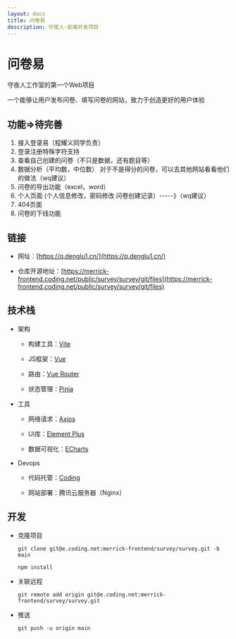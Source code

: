 ```yaml
---
layout: docs
title: 问卷易
description: 守夜人-前端开发项目
---
```


# 问卷易

守夜人工作室的第一个Web项目

一个能够让用户发布问卷、填写问卷的网站，致力于创造更好的用户体验

## 功能=>待完善
1. 接入登录易（程耀义同学负责）
2. 登录注册特殊字符支持
3. 查看自己创建的问卷（不只是数据，还有题目等）
4. 数据分析（平均数，中位数）
对于不是得分的问卷，可以去其他网站看看他们的做法（wq建议）
5. 问卷的导出功能（excel，word）
6. 个人页面
(个人信息修改，密码修改
问卷创建记录）-----》（wq建议）
7. 404页面
8. 问卷的下线功能

## 链接

- 网址：[https://q.denglu1.cn/](https://q.denglu1.cn/)

- 仓库开源地址：[https://merrick-frontend.coding.net/public/survey/survey/git/files](https://merrick-frontend.coding.net/public/survey/survey/git/files)

## 技术栈

- 架构

    - 构建工具：[Vite](https://cn.vitejs.dev/)

    - JS框架：[Vue](https://cn.vuejs.org/)

    - 路由：[Vue Router](https://router.vuejs.org/zh/)

    - 状态管理：[Pinia](https://pinia.web3doc.top/)

- 工具

    - 网络请求：[Axios](https://www.axios-http.cn/)

    - UI库：[Element Plus](https://element-plus.gitee.io/zh-CN/)

    - 数据可视化：[ECharts](https://echarts.apache.org/zh/index.html)

- Devops

    - 代码托管：[Coding](https://coding.net/)

    - 网站部署：腾讯云服务器（Nginx）

## 开发

- 克隆项目

    `git clone git@e.coding.net:merrick-frontend/survey/survey.git -b main`

    `npm install`

- 关联远程

    `git remote add origin git@e.coding.net:merrick-frontend/survey/survey.git`

- 推送

    `git push -u origin main`
